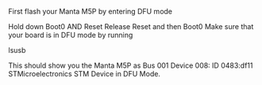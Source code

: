 First flash your Manta M5P by entering DFU mode

Hold down Boot0 AND Reset
Release Reset and then Boot0
Make sure that your board is in DFU mode by running

lsusb

This should show you the Manta M5P as Bus 001 Device 008: ID 0483:df11 STMicroelectronics STM Device in DFU Mode.